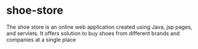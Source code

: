 # shoe-store
The shoe store is an online web application created using Java, jsp pages, and servlets. It offers solution to buy shoes from different brands and companies at a single place 
